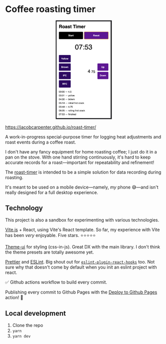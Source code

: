 # Coffee roasting timer

<p align="center">
<a href="https://jacobcarpenter.github.io/roast-timer/">
  <img src=".github/assets/sample-image.png?raw=true" width="180">
</a>
</p>

https://jacobcarpenter.github.io/roast-timer/

A work-in-progress special-purpose timer for logging heat adjustments and roast events during a coffee roast.

I don't have any fancy equipment for home roasting coffee; I just do it in a pan on the stove. With one hand stirring continuously, it's hard to keep accurate records for a roast—important for repeatability and refinement!

The [roast-timer](https://jacobcarpenter.github.io/roast-timer/) is intended to be a simple solution for data recording during roasting.

It's meant to be used on a mobile device—namely, _my_ phone 😅—and isn't really designed for a full desktop experience.

## Technology

This project is also a sandbox for experimenting with various technologies.

[Vite.js](https://vitejs.dev/) + React, using Vite's React template. So far, my experience with Vite has been _very_ enjoyable. Five stars. ⭐️⭐️⭐️⭐️⭐️

[Theme-ui](https://theme-ui.com/) for styling (css-in-js). Great DX with the main library. I don't think the theme presets are totally awesome yet.

[Prettier](https://prettier.io/) and [ESLint](https://eslint.org/). Big shout out for [`eslint-plugin-react-hooks`](https://github.com/facebook/react/tree/main/packages/eslint-plugin-react-hooks) too. Not sure why that doesn't come by default when you init an eslint project with react.

✅ Github actions workflow to build every commit.

Publishing every commit to Github Pages with the [Deploy to Github Pages](https://github.com/marketplace/actions/deploy-to-github-pages) action! 💯

## Local development

1. Clone the repo
2. `yarn`
3. `yarn dev`
